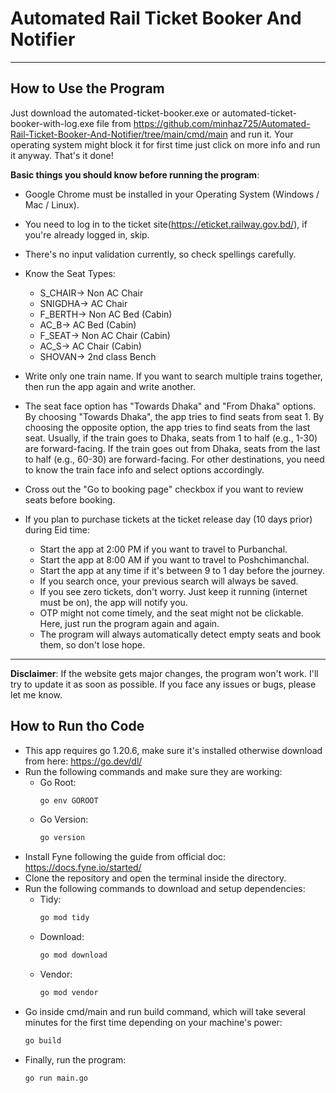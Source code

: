 # Automated Rail Ticket Booker And Notifier

---
## How to Use the Program
Just download the automated-ticket-booker.exe or automated-ticket-booker-with-log.exe file 
from https://github.com/minhaz725/Automated-Rail-Ticket-Booker-And-Notifier/tree/main/cmd/main
and run it. Your operating system might block it for first time just click on more info and run it anyway. That's it done!

**Basic things you should know before running the program**:

- Google Chrome must be installed in your Operating System (Windows / Mac / Linux).


- You need to log in to the ticket site(https://eticket.railway.gov.bd/), if you're already logged in, skip.


- There's no input validation currently, so check spellings carefully.


- Know the Seat Types: 
  - S_CHAIR-> Non AC Chair
  - SNIGDHA-> AC Chair
  - F_BERTH-> Non AC Bed (Cabin)
  - AC_B-> AC Bed (Cabin)
  - F_SEAT-> Non AC Chair (Cabin)
  - AC_S-> AC Chair (Cabin)
  - SHOVAN-> 2nd class Bench
  

- Write only one train name. If you want to search multiple trains together, then run the app again and write another.


- The seat face option has "Towards Dhaka" and "From Dhaka" options. By choosing "Towards Dhaka", the app tries to find seats from seat 1. By choosing the opposite option, the app tries to find seats from the last seat. Usually, if the train goes to Dhaka, seats from 1 to half (e.g., 1-30) are forward-facing. If the train goes out from Dhaka, seats from the last to half (e.g., 60-30) are forward-facing. For other destinations, you need to know the train face info and select options accordingly.


- Cross out the "Go to booking page" checkbox if you want to review seats before booking.


- If you plan to purchase tickets at the ticket release day (10 days prior) during Eid time:
    - Start the app at 2:00 PM if you want to travel to Purbanchal.
    - Start the app at 8:00 AM if you want to travel to Poshchimanchal.
    - Start the app at any time if it's between 9 to 1 day before the journey.
    - If you search once, your previous search will always be saved.
    - If you see zero tickets, don't worry. Just keep it running (internet must be on), the app will notify you.
    - OTP might not come timely, and the seat might not be clickable. Here, just run the program again and again.
    - The program will always automatically detect empty seats and book them, so don't lose hope.

---
**Disclaimer**: If the website gets major changes, the program won't work. I'll try to update it as soon as possible. If you face any issues or bugs, please let me know.

## How to Run tho Code

- This app requires go 1.20.6, make sure it's installed otherwise download from here: https://go.dev/dl/
- Run the following commands and make sure they are working:
  - Go Root:
    ```bash
    go env GOROOT
  - Go Version:
    ```bash
    go version
- Install Fyne following the guide from official doc: https://docs.fyne.io/started/
- Clone the repository and open the terminal inside the directory.
- Run the following commands to download and setup dependencies:
  - Tidy:
    ```bash
    go mod tidy
  - Download:
    ```bash
    go mod download
  - Vendor:
    ```bash
    go mod vendor
- Go inside cmd/main and run build command, which will take several minutes for the first time depending on your machine's power:
    ```bash
    go build
- Finally, run the program:
    ```bash
    go run main.go 